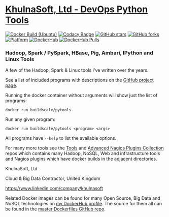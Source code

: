 # [KhulnaSoft, Ltd - DevOps Python Tools](https://github.com/BuildScale/DevOps-Python-tools)

[![Docker Build (Ubuntu)](https://github.com/BuildScale/DevOps-Python-tools/actions/workflows/docker_pytools_ubuntu.yaml/badge.svg)](https://github.com/BuildScale/DevOps-Python-tools/actions/workflows/docker_pytools_ubuntu.yaml)
[![Codacy Badge](https://app.codacy.com/project/badge/Grade/40a82d53f3394f4b99aa6eccb08e3c8d)](https://www.codacy.com/gh/BuildScale/DevOps-Python-tools/dashboard?utm_source=github.com&amp;utm_medium=referral&amp;utm_content=BuildScale/DevOps-Python-tools&amp;utm_campaign=Badge_Grade)
[![GitHub stars](https://img.shields.io/github/stars/buildscale/devops-python-tools.svg)](https://github.com/BuildScale/DevOps-Python-tools/stargazers)
[![GitHub forks](https://img.shields.io/github/forks/buildscale/devops-python-tools.svg)](https://github.com/BuildScale/DevOps-Python-tools/network)
[![Platform](https://img.shields.io/badge/platform-Linux%20%7C%20OS%20X-blue.svg)](https://github.com/BuildScale/DevOps-Python-tools#hari-sekhon-pytools)
[![DockerHub](https://img.shields.io/badge/docker-available-blue.svg)](https://hub.docker.com/r/buildscale/pytools/)
[![DockerHub Pulls](https://img.shields.io/docker/pulls/buildscale/pytools?label=DockerHub%20pulls&logo=docker&logoColor=white)](https://hub.docker.com/r/buildscale/pytools)

### Hadoop, Spark / PySpark, HBase, Pig, Ambari, IPython and Linux Tools ###

A few of the Hadoop, Spark & Linux tools I've written over the years.

See a list of included programs with descriptions on the [GitHub project page](https://github.com/BuildScale/DevOps-Python-tools#pytools).

Running the docker container without arguments will show just the list of programs:

```
docker run buildscale/pytools
```

Run any given program:

```
docker run buildscale/pytools <program> <args>
```

All programs have `--help` to list the available options.

For many more tools see the [Tools](https://github.com/BuildScale/DevOps-Perl-tools) and [Advanced Nagios Plugins Collection](https://github.com/BuildScale/Nagios-Plugins) repos which contains many Hadoop, NoSQL, Web and infrastructure tools and Nagios plugins which have docker builds in the adjacent directories.

KhulnaSoft, Ltd

Cloud & Big Data Contractor, United Kingdom

https://www.linkedin.com/company/khulnasoft

Related Docker images can be found for many Open Source, Big Data and NoSQL technologies on [my DockerHub profile](https://hub.docker.com/r/buildscale). The source for them all can be found in the [master Dockerfiles GitHub repo](https://github.com/BuildScale/Dockerfiles/).
